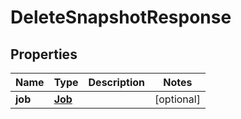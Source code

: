 

# DeleteSnapshotResponse


## Properties

Name | Type | Description | Notes
------------ | ------------- | ------------- | -------------
**job** | [**Job**](Job.md) |  |  [optional]



